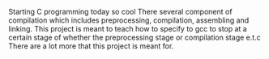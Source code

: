 Starting C programming today so cool
There several component of compilation which includes preprocessing, compilation, assembling and linking.
This project is meant to teach how to specify to gcc to stop at a certain stage of whether the preprocessing stage or compilation stage e.t.c
There are a lot more that this project is meant for.
